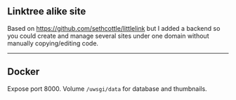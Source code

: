 Linktree alike site
-------------------

Based on https://github.com/sethcottle/littlelink but I added a backend so you could create and manage several sites under one domain without manually copying/editing code.

-----------

## Docker

Expose port 8000.
Volume `/uwsgi/data` for database and thumbnails.

